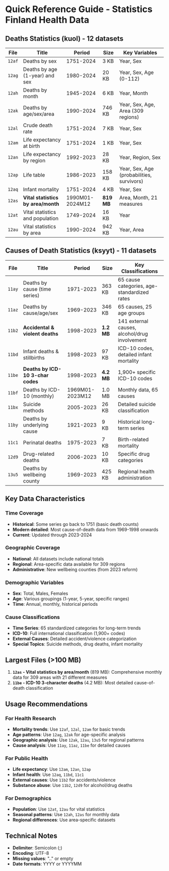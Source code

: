 # Quick Reference Guide - Statistics Finland Health Data

## Deaths Statistics (kuol) - 12 datasets

| File | Title | Period | Size | Key Variables |
|------|-------|---------|------|---------------|
| `12af` | Deaths by sex | 1751-2024 | 3 KB | Year, Sex |
| `12ag` | Deaths by age (1-year) and sex | 1980-2024 | 20 KB | Year, Sex, Age (0-112) |
| `12ah` | Deaths by month | 1945-2024 | 6 KB | Year, Month |
| `12ak` | Deaths by age/sex/area | 1990-2024 | 746 KB | Year, Sex, Age, Area (309 regions) |
| `12al` | Crude death rate | 1751-2024 | 7 KB | Year, Sex |
| `12am` | Life expectancy at birth | 1751-2024 | 1 KB | Year, Sex |
| `12an` | Life expectancy by region | 1992-2023 | 28 KB | Year, Region, Sex |
| `12ap` | Life table | 1986-2023 | 158 KB | Year, Sex, Age (probabilities, survivors) |
| `12aq` | Infant mortality | 1751-2024 | 4 KB | Year, Sex |
| `12as` | **Vital statistics by area/month** | 1990M01-2024M12 | **819 MB** | Area, Month, 21 measures |
| `12at` | Vital statistics and population | 1749-2024 | 16 KB | Year |
| `12au` | Vital statistics by area | 1990-2024 | 942 KB | Year, Area |

## Causes of Death Statistics (ksyyt) - 11 datasets

| File | Title | Period | Size | Key Classifications |
|------|-------|---------|------|-------------------|
| `11ay` | Deaths by cause (time series) | 1971-2023 | 363 KB | 65 cause categories, age-standardized rates |
| `11az` | Deaths by cause/age/sex | 1969-2023 | 346 KB | 65 causes, 25 age groups |
| `11b2` | **Accidental & violent deaths** | 1998-2023 | **1.2 MB** | 141 external causes, alcohol/drug involvement |
| `11bd` | Infant deaths & stillbirths | 1998-2023 | 97 KB | ICD-10 codes, detailed infant mortality |
| `11be` | **Deaths by ICD-10 3-char codes** | 1998-2023 | **4.2 MB** | 1,900+ specific ICD-10 codes |
| `11bf` | Deaths by ICD-10 (monthly) | 1969M01-2023M12 | 1.0 MB | Monthly data, 65 causes |
| `11bx` | Suicide methods | 2005-2023 | 26 KB | Detailed suicide classification |
| `11by` | Deaths by underlying cause | 1921-2023 | 9 KB | Historical long-term series |
| `11c1` | Perinatal deaths | 1975-2023 | 7 KB | Birth-related mortality |
| `12d9` | Drug-related deaths | 2006-2023 | 10 KB | Specific drug categories |
| `13u5` | Deaths by wellbeing county | 1969-2023 | 425 KB | Regional health administration |

## Key Data Characteristics

### Time Coverage
- **Historical**: Some series go back to 1751 (basic death counts)
- **Modern detailed**: Most cause-of-death data from 1969-1998 onwards
- **Current**: Updated through 2023-2024

### Geographic Coverage
- **National**: All datasets include national totals
- **Regional**: Area-specific data available for 309 regions
- **Administrative**: New wellbeing counties (from 2023 reform)

### Demographic Variables
- **Sex**: Total, Males, Females
- **Age**: Various groupings (1-year, 5-year, specific ranges)
- **Time**: Annual, monthly, historical periods

### Cause Classifications
- **Time Series**: 65 standardized categories for long-term trends
- **ICD-10**: Full international classification (1,900+ codes)
- **External Causes**: Detailed accident/violence categorization
- **Special Topics**: Suicide methods, drug deaths, infant mortality

## Largest Files (>100 MB)
1. **`12as` - Vital statistics by area/month** (819 MB): Comprehensive monthly data for 309 areas with 21 different measures
2. **`11be` - ICD-10 3-character deaths** (4.2 MB): Most detailed cause-of-death classification

## Usage Recommendations

### For Health Research
- **Mortality trends**: Use `12af`, `12al`, `12am` for basic trends
- **Age patterns**: Use `12ag`, `12ak` for age-specific analysis  
- **Geographic analysis**: Use `12ak`, `12au`, `13u5` for regional patterns
- **Cause analysis**: Use `11ay`, `11az`, `11be` for detailed causes

### For Public Health
- **Life expectancy**: Use `12am`, `12an`, `12ap`
- **Infant health**: Use `12aq`, `11bd`, `11c1`
- **External causes**: Use `11b2` for accidents/violence
- **Substance abuse**: Use `11b2`, `12d9` for alcohol/drug deaths

### For Demographics
- **Population**: Use `12at`, `12au` for vital statistics
- **Seasonal patterns**: Use `12ah`, `12as` for monthly data
- **Regional differences**: Use area-specific datasets

## Technical Notes
- **Delimiter**: Semicolon (;) 
- **Encoding**: UTF-8
- **Missing values**: ".." or empty
- **Date formats**: YYYY or YYYYMM
